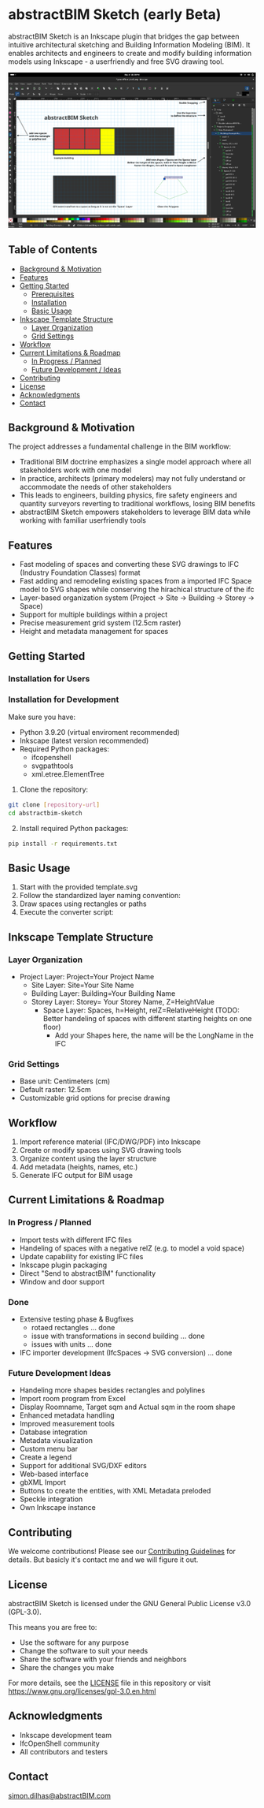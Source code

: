 # abstractBIM Sketch (early Beta)

abstractBIM Sketch is an Inkscape plugin that bridges the gap between intuitive architectural sketching and Building Information Modeling (BIM). It enables architects and engineers to create and modify building information models using Inkscape - a userfriendly and free SVG drawing tool.

![Inkscape](help/help_inkscape.png)


## Table of Contents

- [Background & Motivation](#background--motivation)
- [Features](#features)
- [Getting Started](#getting-started)
  - [Prerequisites](#prerequisites)
  - [Installation](#installation)
  - [Basic Usage](#basic-usage)
- [Inkscape Template Structure](#inkscape-template-structure)
  - [Layer Organization](#layer-organization)
  - [Grid Settings](#grid-settings)
- [Workflow](#workflow)
- [Current Limitations & Roadmap](#current-limitations--roadmap)
  - [In Progress / Planned](#in-progress)
  - [Future Development / Ideas](#future-development)
- [Contributing](#contributing)
- [License](#license)
- [Acknowledgments](#acknowledgments)
- [Contact](#contact)



## Background & Motivation

The project addresses a fundamental challenge in the BIM workflow:

- Traditional BIM doctrine emphasizes a single model approach where all stakeholders work with one model
- In practice, architects (primary modelers) may not fully understand or accommodate the needs of other stakeholders
- This leads to engineers, building physics, fire safety engineers and quantity surveyors reverting to traditional workflows, losing BIM benefits
- abstractBIM Sketch empowers stakeholders to leverage BIM data while working with familiar  userfriendly tools

## Features

- Fast modeling of spaces and converting these SVG drawings to IFC (Industry Foundation Classes) format
- Fast adding and remodeling existing spaces from a imported IFC Space model to SVG shapes while conserving the hirachical structure of the ifc
- Layer-based organization system (Project → Site → Building → Storey → Space)
- Support for multiple buildings within a project
- Precise measurement grid system (12.5cm raster)
- Height and metadata management for spaces

## Getting Started

### Installation for Users


### Installation for Development

Make sure you have: 
- Python 3.9.20 (virtual enviroment recommended)
- Inkscape (latest version recommended)
- Required Python packages:
  - ifcopenshell
  - svgpathtools
  - xml.etree.ElementTree


1. Clone the repository:
```bash
git clone [repository-url]
cd abstractbim-sketch
```

2. Install required Python packages:
```bash
pip install -r requirements.txt
```



## Basic Usage

1. Start with the provided template.svg
2. Follow the standardized layer naming convention:
3. Draw spaces using rectangles or paths
4. Execute the converter script:


## Inkscape Template Structure

### Layer Organization
  - Project Layer: Project=Your Project Name
    - Site Layer: Site=Your Site Name
     - Building Layer: Building=Your Building Name
      - Storey Layer: Storey= Your Storey Name, Z=HeightValue 
        - Space Layer: Spaces, h=Height, relZ=RelativeHeight (TODO: Better handeling of spaces with different starting heights on one floor)
          - Add your Shapes here, the name will be the LongName in the IFC

### Grid Settings
- Base unit: Centimeters (cm)
- Default raster: 12.5cm
- Customizable grid options for precise drawing

## Workflow

1. Import reference material (IFC/DWG/PDF) into Inkscape
2. Create or modify spaces using SVG drawing tools
3. Organize content using the layer structure
4. Add metadata (heights, names, etc.)
5. Generate IFC output for BIM usage

## Current Limitations & Roadmap

### In Progress / Planned
- Import tests with different IFC files
- Handeling of spaces with a negative relZ (e.g. to model a void space)
- Update capability for existing IFC files
- Inkscape plugin packaging
- Direct "Send to abstractBIM" functionality
- Window and door support

### Done
- Extensive testing phase & Bugfixes
    - rotaed rectangles ... done
    - issue with transformations in second building ... done
    - issues with units ... done
- IFC importer development (IfcSpaces → SVG conversion) ... done

### Future Development Ideas
- Handeling more shapes besides rectangles and polylines
- Import room program from Excel
- Display Roomname, Target sqm and Actual sqm in the room shape
- Enhanced metadata handling
- Improved measurement tools
- Database integration
- Metadata visualization
- Custom menu bar
- Create a legend
- Support for additional SVG/DXF editors
- Web-based interface
- gbXML Import
- Buttons to create the entities, with XML Metadata preloded
- Speckle integration
- Own Inkscape instance

## Contributing

We welcome contributions! Please see our [Contributing Guidelines](CONTRIBUTING.md) for details. But basicly it's contact me and we will figure it out.

## License

abstractBIM Sketch is licensed under the GNU General Public License v3.0 (GPL-3.0).

This means you are free to:
- Use the software for any purpose
- Change the software to suit your needs
- Share the software with your friends and neighbors
- Share the changes you make

For more details, see the [LICENSE](LICENSE) file in this repository or visit https://www.gnu.org/licenses/gpl-3.0.en.html

## Acknowledgments

- Inkscape development team
- IfcOpenShell community
- All contributors and testers

## Contact

simon.dilhas@abstractBIM.com